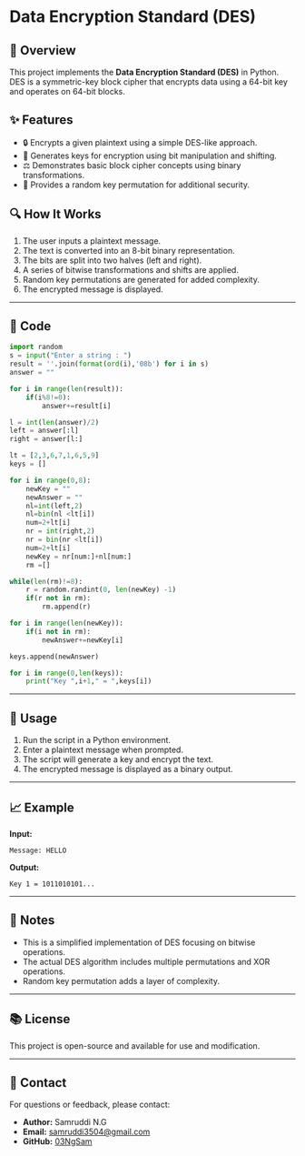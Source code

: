 # Data Encryption Standard (DES) 

## 📌 Overview
This project implements the **Data Encryption Standard (DES)** in Python. DES is a symmetric-key block cipher that encrypts data using a 64-bit key and operates on 64-bit blocks.

## ✨ Features
- 🔒 Encrypts a given plaintext using a simple DES-like approach.
- 🔐 Generates keys for encryption using bit manipulation and shifting.
- ⚖️ Demonstrates basic block cipher concepts using binary transformations.
- 🔁 Provides a random key permutation for additional security.

## 🔍 How It Works
1. The user inputs a plaintext message.
2. The text is converted into an 8-bit binary representation.
3. The bits are split into two halves (left and right).
4. A series of bitwise transformations and shifts are applied.
5. Random key permutations are generated for added complexity.
6. The encrypted message is displayed.

---

## 📝 Code
```python
import random
s = input("Enter a string : ")
result = ''.join(format(ord(i),'08b') for i in s)
answer = ""

for i in range(len(result)):
    if(i%8!=0):
        answer+=result[i]

l = int(len(answer)/2)
left = answer[:l]
right = answer[l:]

lt = [2,3,6,7,1,6,5,9]
keys = []

for i in range(0,8):
    newKey = ""
    newAnswer = ""
    nl=int(left,2)
    nl=bin(nl <lt[i])
    num=2+lt[i]
    nr = int(right,2)
    nr = bin(nr <lt[i])
    num=2+lt[i]
    newKey = nr[num:]+nl[num:]
    rm =[]

while(len(rm)!=8):
    r = random.randint(0, len(newKey) -1)
    if(r not in rm):
        rm.append(r)

for i in range(len(newKey)):
    if(i not in rm):
        newAnswer+=newKey[i]

keys.append(newAnswer)

for i in range(0,len(keys)):
    print("Key ",i+1," = ",keys[i])
```

---

## 🚀 Usage
1. Run the script in a Python environment.
2. Enter a plaintext message when prompted.
3. The script will generate a key and encrypt the text.
4. The encrypted message is displayed as a binary output.

---

## 📈 Example
**Input:**
```
Message: HELLO
```
**Output:**
```
Key 1 = 1011010101...
```

---

## 🔎 Notes
- This is a simplified implementation of DES focusing on bitwise operations.
- The actual DES algorithm includes multiple permutations and XOR operations.
- Random key permutation adds a layer of complexity.

---

## 📚 License
This project is open-source and available for use and modification.

---

## 📩 Contact
For questions or feedback, please contact:

- **Author:** Samruddi N.G
- **Email:** [samruddi3504@gmail.com](mailto:samruddi3504@gmail.com)
- **GitHub:** [03NgSam](https://github.com/03NgSam)

